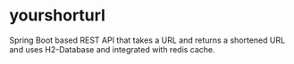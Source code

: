 # yourshorturl
Spring Boot based REST API that takes a URL and returns a shortened URL and uses H2-Database and integrated with redis cache.
